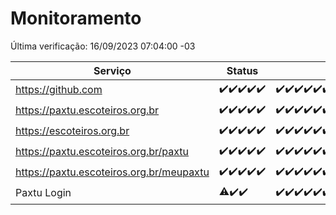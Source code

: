 # Monitoramento

Última verificação: 16/09/2023 07:04:00 -03

|Serviço|Status|Últimas 24h|
|---|---|---|
|https://github.com|<span title="2023-09-11: OK=5">✔️</span><span title="2023-09-12: OK=25">✔️</span><span title="2023-09-13: OK=31">✔️</span><span title="2023-09-14: OK=24">✔️</span><span title="2023-09-15: OK=10">✔️</span>|<span title="15/09/2023 07:06:00 -03 : 200">✔️</span><span title="15/09/2023 08:03:00 -03 : 200">✔️</span><span title="15/09/2023 09:10:00 -03 : 200">✔️</span><span title="15/09/2023 10:08:00 -03 : 200">✔️</span><span title="15/09/2023 11:04:00 -03 : 200">✔️</span><span title="15/09/2023 12:05:00 -03 : 200">✔️</span><span title="15/09/2023 13:07:00 -03 : 200">✔️</span><span title="15/09/2023 14:04:00 -03 : 200">✔️</span><span title="15/09/2023 15:07:00 -03 : 200">✔️</span><span title="15/09/2023 16:03:00 -03 : 200">✔️</span><span title="15/09/2023 17:06:00 -03 : 200">✔️</span><span title="15/09/2023 18:03:00 -03 : 200">✔️</span><span title="15/09/2023 19:03:00 -03 : 200">✔️</span><span title="15/09/2023 20:04:00 -03 : 200">✔️</span><span title="15/09/2023 21:27:00 -03 : 200">✔️</span><span title="15/09/2023 22:37:00 -03 : 200">✔️</span><span title="15/09/2023 23:10:00 -03 : 200">✔️</span><span title="16/09/2023 00:06:00 -03 : 200">✔️</span><span title="16/09/2023 01:07:00 -03 : 200">✔️</span><span title="16/09/2023 02:03:00 -03 : 200">✔️</span><span title="16/09/2023 03:07:00 -03 : 200">✔️</span><span title="16/09/2023 04:03:00 -03 : 200">✔️</span><span title="16/09/2023 05:07:00 -03 : 200">✔️</span><span title="16/09/2023 06:03:00 -03 : 200">✔️</span><span title="16/09/2023 07:04:00 -03 : 200">✔️</span>|
|https://paxtu.escoteiros.org.br|<span title="2023-09-11: OK=5">✔️</span><span title="2023-09-12: OK=25">✔️</span><span title="2023-09-13: OK=31">✔️</span><span title="2023-09-14: OK=24">✔️</span><span title="2023-09-15: OK=10">✔️</span>|<span title="15/09/2023 07:06:00 -03 : 200">✔️</span><span title="15/09/2023 08:03:00 -03 : 200">✔️</span><span title="15/09/2023 09:10:00 -03 : 200">✔️</span><span title="15/09/2023 10:08:00 -03 : 200">✔️</span><span title="15/09/2023 11:04:00 -03 : 200">✔️</span><span title="15/09/2023 12:05:00 -03 : 200">✔️</span><span title="15/09/2023 13:07:00 -03 : 200">✔️</span><span title="15/09/2023 14:04:00 -03 : 200">✔️</span><span title="15/09/2023 15:07:00 -03 : 200">✔️</span><span title="15/09/2023 16:03:00 -03 : 200">✔️</span><span title="15/09/2023 17:06:00 -03 : 200">✔️</span><span title="15/09/2023 18:03:00 -03 : 200">✔️</span><span title="15/09/2023 19:03:00 -03 : 200">✔️</span><span title="15/09/2023 20:04:00 -03 : 200">✔️</span><span title="15/09/2023 21:27:00 -03 : 200">✔️</span><span title="15/09/2023 22:37:00 -03 : 200">✔️</span><span title="15/09/2023 23:10:00 -03 : 200">✔️</span><span title="16/09/2023 00:06:00 -03 : 200">✔️</span><span title="16/09/2023 01:07:00 -03 : 200">✔️</span><span title="16/09/2023 02:03:00 -03 : 200">✔️</span><span title="16/09/2023 03:07:00 -03 : 200">✔️</span><span title="16/09/2023 04:03:00 -03 : 200">✔️</span><span title="16/09/2023 05:07:00 -03 : 200">✔️</span><span title="16/09/2023 06:03:00 -03 : 200">✔️</span><span title="16/09/2023 07:04:00 -03 : 200">✔️</span>|
|https://escoteiros.org.br|<span title="2023-09-11: OK=5">✔️</span><span title="2023-09-12: OK=25">✔️</span><span title="2023-09-13: OK=31">✔️</span><span title="2023-09-14: OK=24">✔️</span><span title="2023-09-15: OK=10">✔️</span>|<span title="15/09/2023 07:06:00 -03 : 200">✔️</span><span title="15/09/2023 08:03:00 -03 : 200">✔️</span><span title="15/09/2023 09:10:00 -03 : 200">✔️</span><span title="15/09/2023 10:08:00 -03 : 200">✔️</span><span title="15/09/2023 11:04:00 -03 : 200">✔️</span><span title="15/09/2023 12:05:00 -03 : 200">✔️</span><span title="15/09/2023 13:07:00 -03 : 200">✔️</span><span title="15/09/2023 14:04:00 -03 : 200">✔️</span><span title="15/09/2023 15:07:00 -03 : 200">✔️</span><span title="15/09/2023 16:03:00 -03 : 200">✔️</span><span title="15/09/2023 17:06:00 -03 : 200">✔️</span><span title="15/09/2023 18:03:00 -03 : 200">✔️</span><span title="15/09/2023 19:03:00 -03 : 200">✔️</span><span title="15/09/2023 20:04:00 -03 : 200">✔️</span><span title="15/09/2023 21:27:00 -03 : 200">✔️</span><span title="15/09/2023 22:37:00 -03 : 200">✔️</span><span title="15/09/2023 23:10:00 -03 : 200">✔️</span><span title="16/09/2023 00:06:00 -03 : 200">✔️</span><span title="16/09/2023 01:07:00 -03 : 200">✔️</span><span title="16/09/2023 02:03:00 -03 : 200">✔️</span><span title="16/09/2023 03:07:00 -03 : 200">✔️</span><span title="16/09/2023 04:03:00 -03 : 200">✔️</span><span title="16/09/2023 05:07:00 -03 : 200">✔️</span><span title="16/09/2023 06:03:00 -03 : 200">✔️</span><span title="16/09/2023 07:04:00 -03 : 200">✔️</span>|
|https://paxtu.escoteiros.org.br/paxtu|<span title="2023-09-11: OK=1">✔️</span><span title="2023-09-12: OK=25">✔️</span><span title="2023-09-13: OK=31">✔️</span><span title="2023-09-14: OK=24">✔️</span><span title="2023-09-15: OK=10">✔️</span>|<span title="15/09/2023 07:06:00 -03 : 200">✔️</span><span title="15/09/2023 08:03:00 -03 : 200">✔️</span><span title="15/09/2023 09:10:00 -03 : 200">✔️</span><span title="15/09/2023 10:08:00 -03 : 200">✔️</span><span title="15/09/2023 11:04:00 -03 : 200">✔️</span><span title="15/09/2023 12:05:00 -03 : 200">✔️</span><span title="15/09/2023 13:07:00 -03 : 200">✔️</span><span title="15/09/2023 14:04:00 -03 : 200">✔️</span><span title="15/09/2023 15:07:00 -03 : 200">✔️</span><span title="15/09/2023 16:03:00 -03 : 200">✔️</span><span title="15/09/2023 17:06:00 -03 : 200">✔️</span><span title="15/09/2023 18:03:00 -03 : 200">✔️</span><span title="15/09/2023 19:03:00 -03 : 200">✔️</span><span title="15/09/2023 20:04:00 -03 : 200">✔️</span><span title="15/09/2023 21:27:00 -03 : 200">✔️</span><span title="15/09/2023 22:37:00 -03 : 200">✔️</span><span title="15/09/2023 23:10:00 -03 : 200">✔️</span><span title="16/09/2023 00:06:00 -03 : 200">✔️</span><span title="16/09/2023 01:07:00 -03 : 200">✔️</span><span title="16/09/2023 02:03:00 -03 : 200">✔️</span><span title="16/09/2023 03:07:00 -03 : 200">✔️</span><span title="16/09/2023 04:03:00 -03 : 200">✔️</span><span title="16/09/2023 05:07:00 -03 : 200">✔️</span><span title="16/09/2023 06:03:00 -03 : 200">✔️</span><span title="16/09/2023 07:04:00 -03 : 200">✔️</span>|
|https://paxtu.escoteiros.org.br/meupaxtu|<span title="2023-09-11: OK=1">✔️</span><span title="2023-09-12: OK=25">✔️</span><span title="2023-09-13: OK=31">✔️</span><span title="2023-09-14: OK=24">✔️</span><span title="2023-09-15: OK=10">✔️</span>|<span title="15/09/2023 07:06:00 -03 : 200">✔️</span><span title="15/09/2023 08:03:00 -03 : 200">✔️</span><span title="15/09/2023 09:10:00 -03 : 200">✔️</span><span title="15/09/2023 10:08:00 -03 : 200">✔️</span><span title="15/09/2023 11:04:00 -03 : 200">✔️</span><span title="15/09/2023 12:05:00 -03 : 200">✔️</span><span title="15/09/2023 13:07:00 -03 : 200">✔️</span><span title="15/09/2023 14:04:00 -03 : 200">✔️</span><span title="15/09/2023 15:07:00 -03 : 200">✔️</span><span title="15/09/2023 16:03:00 -03 : 200">✔️</span><span title="15/09/2023 17:06:00 -03 : 200">✔️</span><span title="15/09/2023 18:03:00 -03 : 200">✔️</span><span title="15/09/2023 19:03:00 -03 : 200">✔️</span><span title="15/09/2023 20:04:00 -03 : 200">✔️</span><span title="15/09/2023 21:27:00 -03 : 200">✔️</span><span title="15/09/2023 22:37:00 -03 : 200">✔️</span><span title="15/09/2023 23:10:00 -03 : 200">✔️</span><span title="16/09/2023 00:06:00 -03 : 200">✔️</span><span title="16/09/2023 01:07:00 -03 : 200">✔️</span><span title="16/09/2023 02:03:00 -03 : 200">✔️</span><span title="16/09/2023 03:07:00 -03 : 200">✔️</span><span title="16/09/2023 04:03:00 -03 : 200">✔️</span><span title="16/09/2023 05:07:00 -03 : 200">✔️</span><span title="16/09/2023 06:03:00 -03 : 200">✔️</span><span title="16/09/2023 07:04:00 -03 : 200">✔️</span>|
|Paxtu Login|<span title="2023-09-13: OK=24, Falhas=6">⚠️</span><span title="2023-09-14: OK=24">✔️</span><span title="2023-09-15: OK=10">✔️</span>|<span title="15/09/2023 07:06:00 -03 : 200">✔️</span><span title="15/09/2023 08:03:00 -03 : 200">✔️</span><span title="15/09/2023 09:10:00 -03 : 200">✔️</span><span title="15/09/2023 10:08:00 -03 : 200">✔️</span><span title="15/09/2023 11:04:00 -03 : 200">✔️</span><span title="15/09/2023 12:05:00 -03 : 200">✔️</span><span title="15/09/2023 13:07:00 -03 : 200">✔️</span><span title="15/09/2023 14:04:00 -03 : 200">✔️</span><span title="15/09/2023 15:07:00 -03 : 200">✔️</span><span title="15/09/2023 16:03:00 -03 : 200">✔️</span><span title="15/09/2023 17:06:00 -03 : 200">✔️</span><span title="15/09/2023 18:03:00 -03 : 200">✔️</span><span title="15/09/2023 19:03:00 -03 : 200">✔️</span><span title="15/09/2023 20:04:00 -03 : 200">✔️</span><span title="15/09/2023 21:27:00 -03 : 200">✔️</span><span title="15/09/2023 22:37:00 -03 : 200">✔️</span><span title="15/09/2023 23:10:00 -03 : 200">✔️</span><span title="16/09/2023 00:06:00 -03 : 200">✔️</span><span title="16/09/2023 01:07:00 -03 : 200">✔️</span><span title="16/09/2023 02:03:00 -03 : 200">✔️</span><span title="16/09/2023 03:07:00 -03 : 200">✔️</span><span title="16/09/2023 04:03:00 -03 : 200">✔️</span><span title="16/09/2023 05:07:00 -03 : 200">✔️</span><span title="16/09/2023 06:03:00 -03 : 200">✔️</span><span title="16/09/2023 07:04:00 -03 : 200">✔️</span>|
